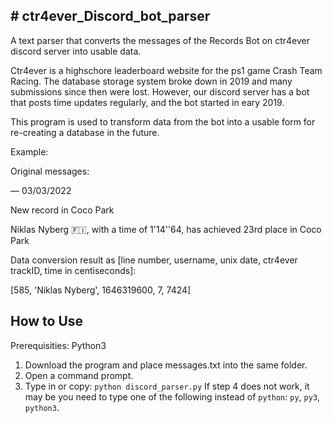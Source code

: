 <h2># ctr4ever_Discord_bot_parser</h2>
A text parser that converts the messages of the Records Bot on ctr4ever discord server into usable data.

Ctr4ever is a highschore leaderboard website for the ps1 game Crash Team Racing.
The database storage system broke down in 2019 and many submissions since then were lost.
However, our discord server has a bot that posts time updates regularly, and the bot started in eary 2019.

This program is used to transform data from the bot into a usable form for re-creating a database in the future.

Example:

Original messages:

 — 03/03/2022

New record in Coco Park

Niklas Nyberg 🇫🇮, with a time of 1'14''64, has achieved 23rd place in Coco Park



Data conversion result as [line number, username, unix date, ctr4ever trackID, time in centiseconds]:

[585, 'Niklas Nyberg', 1646319600, 7, 7424]

<h2>How to Use</h2>

Prerequisities: Python3

1. Download the program and place messages.txt into the same folder.
2. Open a command prompt.
3. Type in or copy: ```python discord_parser.py```
If step 4 does not work, it may be you need to type one of the following instead of ```python```: ```py```, ```py3```, ```python3```.
